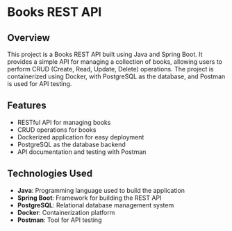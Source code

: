 # Books REST API

## Overview

This project is a Books REST API built using Java and Spring Boot. It provides a simple API for managing a collection of books, allowing users to perform CRUD (Create, Read, Update, Delete) operations. The project is containerized using Docker, with PostgreSQL as the database, and Postman is used for API testing.

## Features

- RESTful API for managing books
- CRUD operations for books
- Dockerized application for easy deployment
- PostgreSQL as the database backend
- API documentation and testing with Postman

## Technologies Used

- **Java**: Programming language used to build the application
- **Spring Boot**: Framework for building the REST API
- **PostgreSQL**: Relational database management system
- **Docker**: Containerization platform
- **Postman**: Tool for API testing
